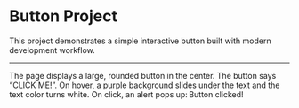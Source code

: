 # Button Project

This project demonstrates a simple interactive button built with modern development workflow.

---

  The page displays a large, rounded button in the center.
  The button says “CLICK ME!”.
  On hover, a purple background slides under the text and the text color turns white.
  On click, an alert pops up: Button clicked!  